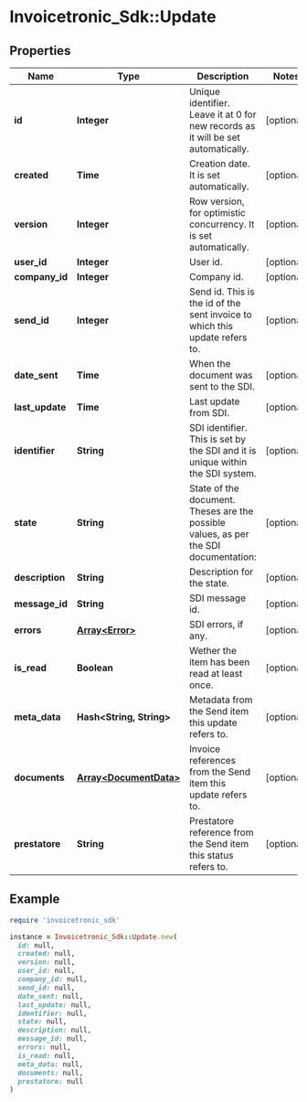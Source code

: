 # Invoicetronic_Sdk::Update

## Properties

| Name | Type | Description | Notes |
| ---- | ---- | ----------- | ----- |
| **id** | **Integer** | Unique identifier. Leave it at 0 for new records as it will be set automatically. | [optional] |
| **created** | **Time** | Creation date. It is set automatically. | [optional] |
| **version** | **Integer** | Row version, for optimistic concurrency. It is set automatically. | [optional] |
| **user_id** | **Integer** | User id. | [optional] |
| **company_id** | **Integer** | Company id. | [optional] |
| **send_id** | **Integer** | Send id. This is the id of the sent invoice to which this update refers to. | [optional] |
| **date_sent** | **Time** | When the document was sent to the SDI. | [optional] |
| **last_update** | **Time** | Last update from SDI. | [optional] |
| **identifier** | **String** | SDI identifier. This is set by the SDI and it is unique within the SDI system. | [optional] |
| **state** | **String** | State of the document. Theses are the possible values, as per the SDI documentation: | [optional] |
| **description** | **String** | Description for the state. | [optional] |
| **message_id** | **String** | SDI message id. | [optional] |
| **errors** | [**Array&lt;Error&gt;**](Error.md) | SDI errors, if any. | [optional] |
| **is_read** | **Boolean** | Wether the item has been read at least once. | [optional] |
| **meta_data** | **Hash&lt;String, String&gt;** | Metadata from the Send item this update refers to. | [optional] |
| **documents** | [**Array&lt;DocumentData&gt;**](DocumentData.md) | Invoice references from the Send item this update refers to. | [optional] |
| **prestatore** | **String** | Prestatore reference from the Send item this status refers to. | [optional] |

## Example

```ruby
require 'invoicetronic_sdk'

instance = Invoicetronic_Sdk::Update.new(
  id: null,
  created: null,
  version: null,
  user_id: null,
  company_id: null,
  send_id: null,
  date_sent: null,
  last_update: null,
  identifier: null,
  state: null,
  description: null,
  message_id: null,
  errors: null,
  is_read: null,
  meta_data: null,
  documents: null,
  prestatore: null
)
```

